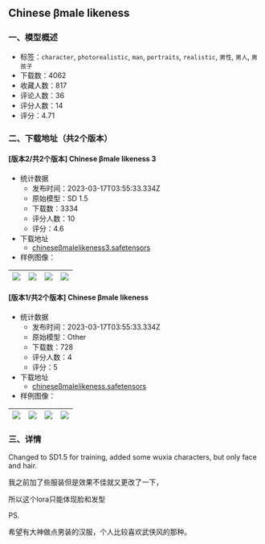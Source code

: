 ## Chinese βmale likeness
### 一、模型概述

- 标签：`character`, `photorealistic`, `man`, `portraits`, `realistic`, `男性`, `男人`, `男孩子`
- 下载数：4062
- 收藏人数：817
- 评论人数：36
- 评分人数：14
- 评分：4.71

### 二、下载地址（共2个版本）

#### [版本2/共2个版本] Chinese βmale likeness 3

- 统计数据
  - 发布时间：2023-03-17T03:55:33.334Z
  - 原始模型：SD 1.5
  - 下载数：3334
  - 评分人数：10
  - 评分：4.6
- 下载地址
  - [chineseβmalelikeness3.safetensors](https://civitai.com/api/download/models/24464)
- 样例图像：

| <img src="https://image.civitai.com/xG1nkqKTMzGDvpLrqFT7WA/460d292b-ef39-40d3-dd7f-7b2f2e21c000/width=450/266275.jpeg" /> | <img src="https://image.civitai.com/xG1nkqKTMzGDvpLrqFT7WA/6d863f01-c2bf-430f-f62f-21c4824ec000/width=450/266274.jpeg" /> | <img src="https://image.civitai.com/xG1nkqKTMzGDvpLrqFT7WA/09fa8b5c-7f6c-4555-a9ee-e532b4230a00/width=450/266273.jpeg" /> | <img src="https://image.civitai.com/xG1nkqKTMzGDvpLrqFT7WA/0c32e8d5-dc00-4b70-4dd9-e7d7edb16e00/width=450/266272.jpeg" /> |
| ---- | ---- | ---- | ---- |

#### [版本1/共2个版本] Chinese βmale likeness

- 统计数据
  - 发布时间：2023-03-17T03:55:33.334Z
  - 原始模型：Other
  - 下载数：728
  - 评分人数：4
  - 评分：5
- 下载地址
  - [chineseβmalelikeness.safetensors](https://civitai.com/api/download/models/21400)
- 样例图像：

| <img src="https://image.civitai.com/xG1nkqKTMzGDvpLrqFT7WA/7113fdf6-a4d1-4ab0-e61b-bd651c720100/width=450/227262.jpeg" /> | <img src="https://image.civitai.com/xG1nkqKTMzGDvpLrqFT7WA/ba8e662b-0c16-4dd0-14d3-2b73dd23b800/width=450/227268.jpeg" /> | <img src="https://image.civitai.com/xG1nkqKTMzGDvpLrqFT7WA/de8d1557-cb58-414f-601f-624d5a9d8300/width=450/227267.jpeg" /> | <img src="https://image.civitai.com/xG1nkqKTMzGDvpLrqFT7WA/c07d0b84-f2d5-46e5-4248-8cd4bbecf300/width=450/227266.jpeg" /> |
| ---- | ---- | ---- | ---- |


### 三、详情
<p>Changed to SD1.5 for training, added some wuxia characters, but only face and hair.</p><p>我之前加了些服装但是效果不佳就又更改了一下，</p><p>所以这个lora只能体现脸和发型</p><p></p><p>PS.</p><p>希望有大神做点男装的汉服，个人比较喜欢武侠风的那种。</p>